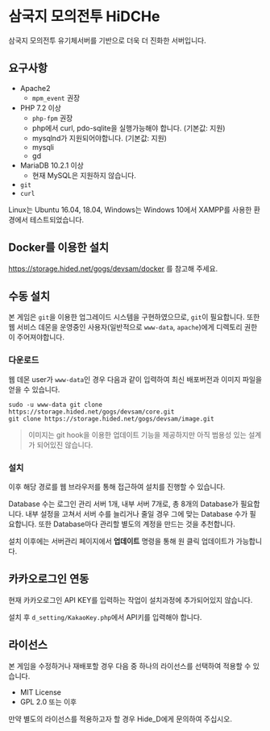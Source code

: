 # 삼국지 모의전투 HiDCHe

삼국지 모의전투 유기체서버를 기반으로 더욱 더 진화한 서버입니다.


## 요구사항

* Apache2
  * <code>mpm_event</code> 권장
* PHP 7.2 이상 
  * <code>php-fpm</code> 권장
  * php에서 curl, pdo-sqlite을 실행가능해야 합니다. (기본값: 지원)
  * mysqlnd가 지원되어야합니다. (기본값: 지원)
  * mysqli
  * gd
* MariaDB 10.2.1 이상
  * 현재 MySQL은 지원하지 않습니다.
* <code>git</code>
* <code>curl</code>

Linux는 Ubuntu 16.04, 18.04, Windows는 Windows 10에서 XAMPP를 사용한 환경에서 테스트되었습니다.


## Docker를 이용한 설치

https://storage.hided.net/gogs/devsam/docker 를 참고해 주세요.

## 수동 설치

본 게임은 <code>git</code>을 이용한 업그레이드 시스템을 구현하였으므로, <code>git</code>이 필요합니다.
또한 웹 서비스 데몬을 운영중인 사용자(일반적으로 <code>www-data</code>, <code>apache</code>)에게 디렉토리 권한이 주어져야합니다.

### 다운로드

웹 데몬 user가 <code>www-data</code>인 경우 다음과 같이 입력하여 최신 배포버전과 이미지 파일을 얻을 수 있습니다.

```
sudo -u www-data git clone https://storage.hided.net/gogs/devsam/core.git
git clone https://storage.hided.net/gogs/devsam/image.git
```

> 이미지는 git hook을 이용한 업데이트 기능을 제공하지만 아직 범용성 있는 설계가 되어있진 않습니다.

### 설치

이후 해당 경로를 웹 브라우저를 통해 접근하여 설치를 진행할 수 있습니다.

Database 수는 로그인 관리 서버 1개, 내부 서버 7개로, 총 8개의 Database가 필요합니다. 내부 설정을 고쳐서 서버 수를 늘리거나 줄일 경우 그에 맞는 Database 수가 필요합니다. 또한 Database마다 관리할 별도의 계정을 만드는 것을 추천합니다.

설치 이후에는 서버관리 페이지에서 **업데이트** 명령을 통해 원 클릭 업데이트가 가능합니다.


## 카카오로그인 연동

현재 카카오로그인 API KEY를 입력하는 작업이 설치과정에 추가되어있지 않습니다.

설치 후 <code>d_setting/KakaoKey.php</code>에서 API키를 입력해야 합니다.


## 라이선스

본 게임을 수정하거나 재배포할 경우 다음 중 하나의 라이선스를 선택하여 적용할 수 있습니다.

* MIT License
* GPL 2.0 또는 이후

만약 별도의 라이선스를 적용하고자 할 경우 Hide_D에게 문의하여 주십시오.
